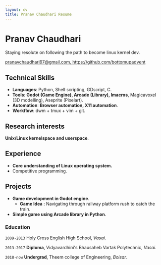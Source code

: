 ```yaml
---
layout: cv
title: Pranav Chaudhari Resume
---
```


# Pranav Chaudhari
Staying resolute on following the path to become linux kernel dev.
<div id="webaddress">
<a href="pranavchaudhari97@gmail.com">pranavchaudhari97@gmail.com, </a>
<a href="https://github.com/bottomupadvent">https://github.com/bottomupadvent</a>
</div>


## Technical Skills

- **Languages**:  Python, Shell scripting, GDscript, C.
- **Tools**:      **Godot (Game Engine), Arcade (Library), Imacros**, Magicavoxel (3D modelling), Aseprite (Pixelart).
- **Automation**: **Browser automation, X11 automation**.
- **Workflow**:   dwm + tmux + vim + git.

## Research interests

**Unix/Linux kernelspace and userspace**.

## Experience

- **Core understanding of Linux operating system.**
- Competitive programming.

## Projects

- **Game development in Godot engine**.
    - **Game Idea** : Navigating through railway platform rush to catch the train.
- **Simple game using Arcade library in Python**.

### Education

`2009-2013`
Holy Cross English High School, *Vasai*.

`2013-2017`
**Diploma**, Vidyavardhini's Bhausaheb Vartak Polytechnic, *Vasai*.

`2018-now`
**Undergrad**, Theem college of Engineering, *Boisar*.


<!-- ### Footer

Last updated: May 2013 -->
